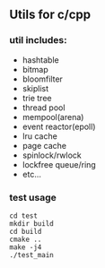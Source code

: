 ## Utils for c/cpp
### util includes:
- hashtable
- bitmap
- bloomfilter
- skiplist
- trie tree
- thread pool
- mempool(arena)
- event reactor(epoll)
- lru cache
- page cache
- spinlock/rwlock
- lockfree queue/ring
- etc...

### test usage
```
cd test
mkdir build
cd build
cmake ..
make -j4
./test_main
```

